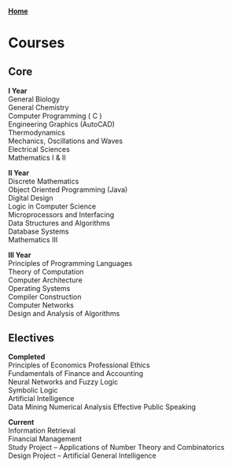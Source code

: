 #### [Home](README.md)

Courses
==================

Core
-------
**I Year**  
General Biology  
General Chemistry  
Computer Programming ( C )  
Engineering Graphics (AutoCAD)  
Thermodynamics  
Mechanics, Oscillations and Waves  
Electrical Sciences  
Mathematics I & II  

**II Year**  
Discrete Mathematics  
Object Oriented Programming (Java)  
Digital Design  
Logic in Computer Science  
Microprocessors and Interfacing  
Data Structures and Algorithms  
Database Systems  
Mathematics III  

**III Year**  
Principles of Programming Languages  
Theory of Computation  
Computer Architecture  
Operating Systems  
Compiler Construction  
Computer Networks  
Design and Analysis of Algorithms  


Electives
------------

**Completed**    
Principles of Economics 
Professional Ethics  
Fundamentals of Finance and Accounting  
Neural Networks and Fuzzy Logic  
Symbolic Logic     
Artificial Intelligence  
Data Mining
Numerical Analysis
Effective Public Speaking

  

**Current**  
Information Retrieval  
Financial Management  
Study Project – Applications of Number Theory and Combinatorics  
Design Project – Artificial General Intelligence
